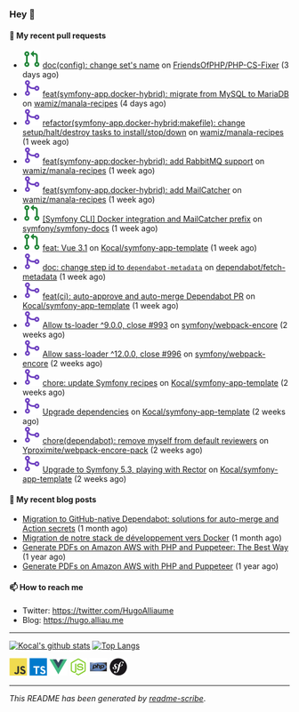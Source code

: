 ### Hey 👋

#### 👷 My recent pull requests

- ![](./assets/pr-open.svg) [doc(config): change set&#39;s name](https://github.com/FriendsOfPHP/PHP-CS-Fixer/pull/5771) on [FriendsOfPHP/PHP-CS-Fixer](https://github.com/FriendsOfPHP/PHP-CS-Fixer) (3 days ago)
- ![](./assets/pr-merged.svg) [feat(symfony-app.docker-hybrid): migrate from MySQL to MariaDB](https://github.com/wamiz/manala-recipes/pull/5) on [wamiz/manala-recipes](https://github.com/wamiz/manala-recipes) (4 days ago)
- ![](./assets/pr-merged.svg) [refactor(symfony-app.docker-hybrid:makefile): change setup/halt/destroy tasks to install/stop/down](https://github.com/wamiz/manala-recipes/pull/3) on [wamiz/manala-recipes](https://github.com/wamiz/manala-recipes) (1 week ago)
- ![](./assets/pr-merged.svg) [feat(symfony-app:docker-hybrid): add RabbitMQ support](https://github.com/wamiz/manala-recipes/pull/2) on [wamiz/manala-recipes](https://github.com/wamiz/manala-recipes) (1 week ago)
- ![](./assets/pr-merged.svg) [feat(symfony-app.docker-hybrid): add MailCatcher](https://github.com/wamiz/manala-recipes/pull/1) on [wamiz/manala-recipes](https://github.com/wamiz/manala-recipes) (1 week ago)
- ![](./assets/pr-open.svg) [[Symfony CLI] Docker integration and MailCatcher prefix](https://github.com/symfony/symfony-docs/pull/15424) on [symfony/symfony-docs](https://github.com/symfony/symfony-docs) (1 week ago)
- ![](./assets/pr-open.svg) [feat: Vue 3.1](https://github.com/Kocal/symfony-app-template/pull/531) on [Kocal/symfony-app-template](https://github.com/Kocal/symfony-app-template) (1 week ago)
- ![](./assets/pr-merged.svg) [doc: change step id to `dependabot-metadata`](https://github.com/dependabot/fetch-metadata/pull/23) on [dependabot/fetch-metadata](https://github.com/dependabot/fetch-metadata) (1 week ago)
- ![](./assets/pr-merged.svg) [feat(ci): auto-approve and auto-merge Dependabot PR](https://github.com/Kocal/symfony-app-template/pull/519) on [Kocal/symfony-app-template](https://github.com/Kocal/symfony-app-template) (1 week ago)
- ![](./assets/pr-merged.svg) [Allow ts-loader ^9.0.0, close #993](https://github.com/symfony/webpack-encore/pull/1000) on [symfony/webpack-encore](https://github.com/symfony/webpack-encore) (2 weeks ago)
- ![](./assets/pr-merged.svg) [Allow sass-loader ^12.0.0, close #996](https://github.com/symfony/webpack-encore/pull/999) on [symfony/webpack-encore](https://github.com/symfony/webpack-encore) (2 weeks ago)
- ![](./assets/pr-merged.svg) [chore: update Symfony recipes](https://github.com/Kocal/symfony-app-template/pull/518) on [Kocal/symfony-app-template](https://github.com/Kocal/symfony-app-template) (2 weeks ago)
- ![](./assets/pr-merged.svg) [Upgrade dependencies](https://github.com/Kocal/symfony-app-template/pull/514) on [Kocal/symfony-app-template](https://github.com/Kocal/symfony-app-template) (2 weeks ago)
- ![](./assets/pr-merged.svg) [chore(dependabot): remove myself from default reviewers](https://github.com/Yproximite/webpack-encore-pack/pull/116) on [Yproximite/webpack-encore-pack](https://github.com/Yproximite/webpack-encore-pack) (2 weeks ago)
- ![](./assets/pr-merged.svg) [Upgrade to Symfony 5.3, playing with Rector](https://github.com/Kocal/symfony-app-template/pull/506) on [Kocal/symfony-app-template](https://github.com/Kocal/symfony-app-template) (2 weeks ago)

#### 📜 My recent blog posts

- [Migration to GitHub-native Dependabot: solutions for auto-merge and Action secrets](https://hugo.alliau.me/2021/05/04/migration-to-github-native-dependabot-solutions-for-auto-merge-and-action-secrets/) (1 month ago)
- [Migration de notre stack de développement vers Docker](https://hugo.alliau.me/2021/04/26/migration-stack-developpement/) (1 month ago)
- [Generate PDFs on Amazon AWS with PHP and Puppeteer: The Best Way](https://hugo.alliau.me/2020/04/21/generate-pdfs-on-amazon-aws-with-php-and-puppeteer-the-best-way/) (1 year ago)
- [Generate PDFs on Amazon AWS with PHP and Puppeteer](https://hugo.alliau.me/2020/01/02/generate-pdfs-on-amazon-aws-with-php-and-puppeteer/) (1 year ago)

#### 📫 How to reach me

- Twitter: https://twitter.com/HugoAlliaume
- Blog: https://hugo.alliau.me

---

[![Kocal's github stats](https://github-readme-stats.vercel.app/api?username=Kocal&count_private=true&hide=stars)](https://github.com/anuraghazra/github-readme-stats)
[![Top Langs](https://github-readme-stats.vercel.app/api/top-langs/?username=Kocal&layout=compact)](https://github.com/anuraghazra/github-readme-stats)

<img src="https://raw.githubusercontent.com/devicons/devicon/master/icons/javascript/javascript-original.svg" alt="javascript" title="javascript" width="32" height="32"/> <img src="https://raw.githubusercontent.com/devicons/devicon/master/icons/typescript/typescript-original.svg" alt="typescript" title="typescript" width="32" height="32"/> <img src="https://raw.githubusercontent.com/devicons/devicon/master/icons/vuejs/vuejs-original.svg" alt="vuejs" title="vuejs" width="32" height="32"/> <img src="https://raw.githubusercontent.com/devicons/devicon/master/icons/nodejs/nodejs-original.svg" alt="nodejs" title="nodejs" width="32" height="32"/> <img src="https://raw.githubusercontent.com/devicons/devicon/master/icons/php/php-original.svg" alt="php" title="php" width="32" height="32"/> <img src="https://raw.githubusercontent.com/devicons/devicon/master/icons/symfony/symfony-original.svg" alt="symfony" title="symfony" width="32" height="32"/> 

---

_This README has been generated by [readme-scribe](https://github.com/muesli/readme-scribe/)_.


